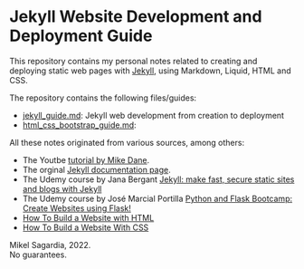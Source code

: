 # Jekyll Website Development and Deployment Guide

This repository contains my personal notes related to creating and deploying static web pages with [Jekyll](https://jekyllrb.com), using Markdown, Liquid, HTML and CSS.

The repository contains the following files/guides:

- [jekyll_guide.md](jekyll_guide.md): Jekyll web development from creation to deployment
- [html_css_bootstrap_guide.md](html_css_bootstrap_guide.md): 

All these notes originated from various sources, among others:

- The Youtbe [tutorial by Mike Dane](https://www.youtube.com/watch?v=T1itpPvFWHI&list=PLLAZ4kZ9dFpOPV5C5Ay0pHaa0RJFhcmcB).
- The orginal [Jekyll documentation page](https://jekyllrb.com/docs/).
- The Udemy course by Jana Bergant [Jekyll: make fast, secure static sites and blogs with Jekyll](https://www.udemy.com/course/static-website-generator-fast-secure-sites-blogs-with-jekyll)
- The Udemy course by José Marcial Portilla [Python and Flask Bootcamp: Create Websites using Flask!
](https://www.udemy.com/course/python-and-flask-bootcamp-create-websites-using-flask)
- [How To Build a Website with HTML](https://www.digitalocean.com/community/tutorial_series/how-to-build-a-website-with-html?mkt_tok=MTEzLURUTi0yNjYAAAGETSYTOnrDkTx6aH73I-I1zsNt7vZu9Ff_wGEX2sH9OdAfTZFfFIgMjQEIhPFT6WNI9fSXvQkfpC4A-DPSMjP63wwOpcHqLS8pxrjMFocGPg)
- [How To Build a Website With CSS](https://www.digitalocean.com/community/tutorial_series/how-to-build-a-website-with-css?mkt_tok=MTEzLURUTi0yNjYAAAGETSYTO6ayIs0-zVCBcnVyVnIMcdi5C9FiraEGRmtV2yzU2wJdb41l3l84ULsvcSqJlPbO1vFqyuQTpTNYUiprIB5BLsYVMxt-1s4LEVnj3A)


Mikel Sagardia, 2022.  
No guarantees.
